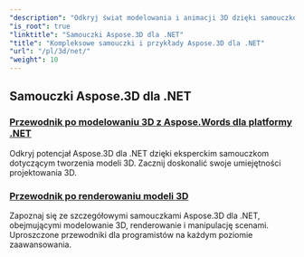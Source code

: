 ```yaml
---
"description": "Odkryj świat modelowania i animacji 3D dzięki samouczkom Aspose.3D dla .NET. Ulepszaj swoje projekty bez wysiłku – od renderowania po wytłaczanie liniowe."
"is_root": true
"linktitle": "Samouczki Aspose.3D dla .NET"
"title": "Kompleksowe samouczki i przykłady Aspose.3D dla .NET"
"url": "/pl/3d/net/"
"weight": 10
---
```


## Samouczki Aspose.3D dla .NET
### [Przewodnik po modelowaniu 3D z Aspose.Words dla platformy .NET](./guide-to-3d-modeling/)
Odkryj potencjał Aspose.3D dla .NET dzięki eksperckim samouczkom dotyczącym tworzenia modeli 3D. Zacznij doskonalić swoje umiejętności projektowania 3D.
### [Przewodnik po renderowaniu modeli 3D](./guide-to-rendering/)
Zapoznaj się ze szczegółowymi samouczkami Aspose.3D dla .NET, obejmującymi modelowanie 3D, renderowanie i manipulację scenami. Uproszczone przewodniki dla programistów na każdym poziomie zaawansowania.